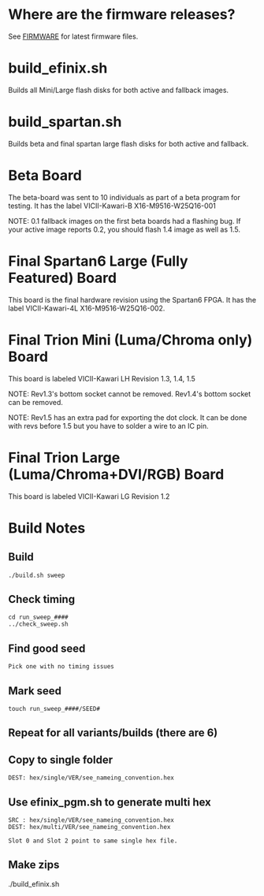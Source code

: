 # Where are the firmware releases?

See [FIRMWARE](../../../doc/FIRMWARE.md) for latest firmware files.

# build_efinix.sh

Builds all Mini/Large flash disks for both active and fallback images.

# build_spartan.sh

Builds beta and final spartan large flash disks for both active and fallback.

# Beta Board

The beta-board was sent to 10 individuals as part of a beta program for testing.
It has the label VICII-Kawari-B X16-M9516-W25Q16-001

NOTE: 0.1 fallback images on the first beta boards had a flashing bug. If your active image reports 0.2, you should flash 1.4 image as well as 1.5.

# Final Spartan6 Large (Fully Featured) Board

This board is the final hardware revision using the Spartan6 FPGA. It has the label VICII-Kawari-4L X16-M9516-W25Q16-002.

# Final Trion Mini (Luma/Chroma only) Board

This board is labeled VICII-Kawari LH Revision 1.3, 1.4, 1.5

NOTE: Rev1.3's bottom socket cannot be removed. Rev1.4's bottom socket can be removed.

NOTE: Rev1.5 has an extra pad for exporting the dot clock. It can be done with revs before 1.5 but you have to solder a wire to an IC pin.

# Final Trion Large (Luma/Chroma+DVI/RGB) Board

This board is labeled VICII-Kawari LG Revision 1.2


# Build Notes

## Build

    ./build.sh sweep

## Check timing

    cd run_sweep_####
    ../check_sweep.sh

## Find good seed

    Pick one with no timing issues

## Mark seed

    touch run_sweep_####/SEED#

## Repeat for all variants/builds (there are 6)

## Copy to single folder

    DEST: hex/single/VER/see_nameing_convention.hex

## Use efinix_pgm.sh to generate multi hex

    SRC : hex/single/VER/see_nameing_convention.hex
    DEST: hex/multi/VER/see_nameing_convention.hex

    Slot 0 and Slot 2 point to same single hex file.

## Make zips

   ./build_efinix.sh
